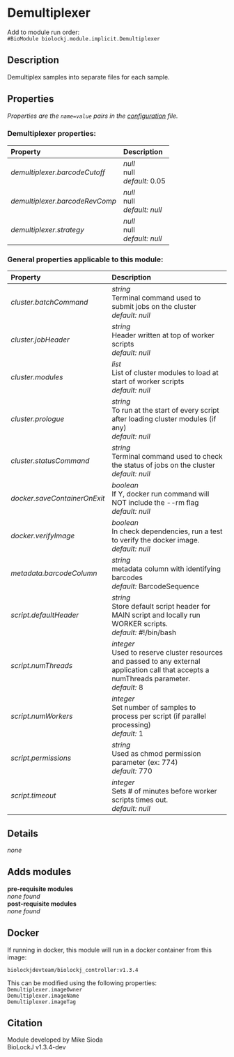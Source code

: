# Demultiplexer
Add to module run order:                    
`#BioModule biolockj.module.implicit.Demultiplexer`

## Description 
Demultiplex samples into separate files for each sample.

## Properties 
*Properties are the `name=value` pairs in the [configuration](../../../Configuration#properties) file.*                   

### Demultiplexer properties: 
| Property| Description |
| :--- | :--- |
| *demultiplexer.barcodeCutoff* | _null_ <br>null<br>*default:*  0.05 |
| *demultiplexer.barcodeRevComp* | _null_ <br>null<br>*default:*  *null* |
| *demultiplexer.strategy* | _null_ <br>null<br>*default:*  *null* |

### General properties applicable to this module: 
| Property| Description |
| :--- | :--- |
| *cluster.batchCommand* | _string_ <br>Terminal command used to submit jobs on the cluster<br>*default:*  *null* |
| *cluster.jobHeader* | _string_ <br>Header written at top of worker scripts<br>*default:*  *null* |
| *cluster.modules* | _list_ <br>List of cluster modules to load at start of worker scripts<br>*default:*  *null* |
| *cluster.prologue* | _string_ <br>To run at the start of every script after loading cluster modules (if any)<br>*default:*  *null* |
| *cluster.statusCommand* | _string_ <br>Terminal command used to check the status of jobs on the cluster<br>*default:*  *null* |
| *docker.saveContainerOnExit* | _boolean_ <br>If Y, docker run command will NOT include the --rm flag<br>*default:*  *null* |
| *docker.verifyImage* | _boolean_ <br>In check dependencies, run a test to verify the docker image.<br>*default:*  *null* |
| *metadata.barcodeColumn* | _string_ <br>metadata column with identifying barcodes<br>*default:*  BarcodeSequence |
| *script.defaultHeader* | _string_ <br>Store default script header for MAIN script and locally run WORKER scripts.<br>*default:*  #!/bin/bash |
| *script.numThreads* | _integer_ <br>Used to reserve cluster resources and passed to any external application call that accepts a numThreads parameter.<br>*default:*  8 |
| *script.numWorkers* | _integer_ <br>Set number of samples to process per script (if parallel processing)<br>*default:*  1 |
| *script.permissions* | _string_ <br>Used as chmod permission parameter (ex: 774)<br>*default:*  770 |
| *script.timeout* | _integer_ <br>Sets # of minutes before worker scripts times out.<br>*default:*  *null* |

## Details 
*none*

## Adds modules 
**pre-requisite modules**                    
*none found*                   
**post-requisite modules**                    
*none found*                   

## Docker 
If running in docker, this module will run in a docker container from this image:<br>
```
biolockjdevteam/biolockj_controller:v1.3.4
```
This can be modified using the following properties:<br>
`Demultiplexer.imageOwner`<br>
`Demultiplexer.imageName`<br>
`Demultiplexer.imageTag`<br>

## Citation 
Module developed by Mike Sioda                   
BioLockJ v1.3.4-dev

